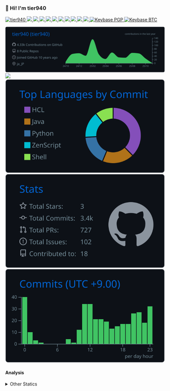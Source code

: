 ### 👋 Hi! I'm tier940

<p align="left"> 
  <a href="https://github.com/tier940/tier940/">
    <img src="https://komarev.com/ghpvc/?username=tier940" alt="tier940" />
  </a>
  <a href="http://twitter.com/tier940">
    <img height="20" src="https://img.shields.io/twitter/follow/tier940?label=Twitter&logo=twitter&style=flat" />
  </a>
  <a href="https://github.com/tier940">
    <img height="20" src="https://img.shields.io/github/followers/tier940?label=follow&logo=github&style=flat" />
  </a>
  <a href="https://www.reddit.com/user/tier940">
    <img height="20" src="https://img.shields.io/reddit/user-karma/combined/tier940?label=Reddit&logo=reddit&style=flat" />
  </a>
  <a href="https://stackoverflow.com/users/17317833/tier940">
    <img height="20" src="https://img.shields.io/stackexchange/stackoverflow/r/17317833?label=StackOverflow&logo=stack-overflow&style=flat" />
  </a>
  <a href="https://zenn.dev/tier940">
    <img height="20" src="https://zenn.badge.nikaera.com/s/tier940/likes" />
  </a>
  <a href="https://zenn.dev/tier940">
    <img height="20" src="https://zenn.badge.nikaera.com/s/tier940/followers" />
  </a>
  <a href="https://zenn.dev/tier940">
    <img height="20" src="https://zenn.badge.nikaera.com/s/tier940/articles" />
  </a>
  <a href="http://qiita.com/tier940">
    <img height="20" src="https://qiita-badge.apiapi.app/s/tier940/posts.svg" />
  </a>
  <a href="http://qiita.com/tier940">
    <img height="20" src="https://qiita-badge.apiapi.app/s/tier940/contributions.svg" />
  </a>
  <a href="https://github.com/tier940/tier940/">
    <img height="20" src="https://github.com/tier940/tier940/actions/workflows/main.yml/badge.svg" />
  </a>
  <a href="https://keybase.io/tier940">
    <img alt="Keybase PGP" src="https://img.shields.io/keybase/pgp/tier940">
  </a>
  <a href="https://keybase.io/tier940">
    <img alt="Keybase BTC" src="https://img.shields.io/keybase/btc/tier940">
  </a>
</p>

[![](https://raw.githubusercontent.com/tier940/tier940/main/profile-summary-card-output/github_dark/0-profile-details.svg)](https://github.com/vn7n24fzkq/github-profile-summary-cards)
[![](https://raw.githubusercontent.com/tier940/tier940/main/profile-summary-card-output/github_dark/1-repos-per-language.svg)](https://github.com/vn7n24fzkq/github-profile-summary-cards) [![](https://raw.githubusercontent.com/tier940/tier940/main/profile-summary-card-output/github_dark/2-most-commit-language.svg)](https://github.com/vn7n24fzkq/github-profile-summary-cards)
[![](https://raw.githubusercontent.com/tier940/tier940/main/profile-summary-card-output/github_dark/3-stats.svg)](https://github.com/vn7n24fzkq/github-profile-summary-cards) [![](https://raw.githubusercontent.com/tier940/tier940/main/profile-summary-card-output/github_dark/4-productive-time.svg)](https://github.com/vn7n24fzkq/github-profile-summary-cards)


#### Analysis
<!-- <img height="150" src="https://github.com/tier940/tier940/blob/master/images/stat.svg" alt="Alternative Text"/> -->

<details>
  <summary>Other Statics</summary>
  <!--START_SECTION:waka-->
![Code Time](http://img.shields.io/badge/Code%20Time-4%2C354%20hrs%2041%20mins-blue)

**🐱 My GitHub Data** 

> 📦 35.3 kB Used in GitHub's Storage 
 > 
> 💼 Opted to Hire
 > 
> 📜 8 Public Repositories 
 > 
> 🔑 5 Private Repositories 
 > 
**I'm an Early 🐤** 

```text
🌞 Morning                2484 commits        ████░░░░░░░░░░░░░░░░░░░░░   16.23 % 
🌆 Daytime                5620 commits        █████████░░░░░░░░░░░░░░░░   36.72 % 
🌃 Evening                5621 commits        █████████░░░░░░░░░░░░░░░░   36.72 % 
🌙 Night                  1581 commits        ███░░░░░░░░░░░░░░░░░░░░░░   10.33 % 
```
📅 **I'm Most Productive on Saturday** 

```text
Monday                   1516 commits        ██░░░░░░░░░░░░░░░░░░░░░░░   09.90 % 
Tuesday                  2511 commits        ████░░░░░░░░░░░░░░░░░░░░░   16.41 % 
Wednesday                1874 commits        ███░░░░░░░░░░░░░░░░░░░░░░   12.24 % 
Thursday                 1621 commits        ███░░░░░░░░░░░░░░░░░░░░░░   10.59 % 
Friday                   2132 commits        ███░░░░░░░░░░░░░░░░░░░░░░   13.93 % 
Saturday                 2866 commits        █████░░░░░░░░░░░░░░░░░░░░   18.72 % 
Sunday                   2786 commits        █████░░░░░░░░░░░░░░░░░░░░   18.20 % 
```


📊 **This Week I Spent My Time On** 

```text
🕑︎ Time Zone: Asia/Tokyo

💬 Programming Languages: 
Other                    22 hrs 9 mins       █████████████████████░░░░   85.03 % 
Java                     2 hrs 21 mins       ██░░░░░░░░░░░░░░░░░░░░░░░   09.02 % 
Markdown                 42 mins             █░░░░░░░░░░░░░░░░░░░░░░░░   02.71 % 
JSON                     20 mins             ░░░░░░░░░░░░░░░░░░░░░░░░░   01.30 % 
Java Properties          10 mins             ░░░░░░░░░░░░░░░░░░░░░░░░░   00.64 % 

🔥 Editors: 
Edge                     19 hrs 42 mins      ███████████████████░░░░░░   75.64 % 
Chrome                   2 hrs 21 mins       ██░░░░░░░░░░░░░░░░░░░░░░░   09.04 % 
IntelliJ IDEA            2 hrs 16 mins       ██░░░░░░░░░░░░░░░░░░░░░░░   08.72 % 
VS Code                  1 hr 43 mins        ██░░░░░░░░░░░░░░░░░░░░░░░   06.60 % 

💻 Operating System: 
Windows                  23 hrs 42 mins      ███████████████████████░░   90.96 % 
Unknown OS               2 hrs 21 mins       ██░░░░░░░░░░░░░░░░░░░░░░░   09.04 % 
```

**I Mostly Code in Java** 

```text
Java                     14 repos            ████████████░░░░░░░░░░░░░   48.28 % 
ZenScript                3 repos             ███░░░░░░░░░░░░░░░░░░░░░░   10.34 % 
Python                   2 repos             ██░░░░░░░░░░░░░░░░░░░░░░░   06.90 % 
Astro                    1 repo              █░░░░░░░░░░░░░░░░░░░░░░░░   03.45 % 
HTML                     1 repo              █░░░░░░░░░░░░░░░░░░░░░░░░   03.45 % 
```



**Timeline**

![Lines of Code chart](https://raw.githubusercontent.com/tier940/tier940/main/assets/bar_graph.png)


 Last Updated on 27/08/2024 00:52:37 UTC
<!--END_SECTION:waka-->
</details>
